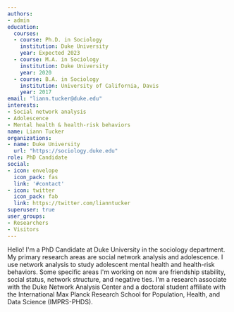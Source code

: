 ```yaml
---
authors:
- admin
education:
  courses:
  - course: Ph.D. in Sociology
    institution: Duke University
    year: Expected 2023
  - course: M.A. in Sociology
    institution: Duke University
    year: 2020
  - course: B.A. in Sociology
    institution: University of California, Davis
    year: 2017
email: "liann.tucker@duke.edu"
interests:
- Social network analysis
- Adolescence
- Mental health & health-risk behaviors
name: Liann Tucker
organizations:
- name: Duke University
  url: "https://sociology.duke.edu"
role: PhD Candidate
social:
- icon: envelope
  icon_pack: fas
  link: '#contact'
- icon: twitter
  icon_pack: fab
  link: https://twitter.com/lianntucker
superuser: true
user_groups:
- Researchers
- Visitors
---
```


Hello! I'm a PhD Candidate at Duke University in the sociology department. My primary research areas are social network analysis and adolescence. I use network analysis to study adolescent mental health and health-risk behaviors. Some specific areas I'm working on now are friendship stability, social status, network structure, and negative ties. I'm a research associate with the Duke Network Analysis Center and a doctoral student affiliate with the International Max Planck Research School for Population, Health, and Data Science (IMPRS-PHDS).

